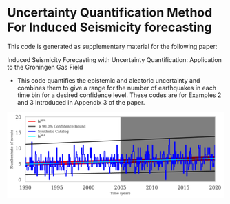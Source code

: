 # Uncertainty Quantification Method For Induced Seismicity forecasting
This code is generated as supplementary material for the following paper:

Induced Seismicity Forecasting with Uncertainty Quantification: Application to the Groningen Gas Field
 

* This code quantifies the epistemic and aleatoric uncertainty and combines them to give a range for the number of earthquakes in each time bin for a desired confidence level. These codes are for Examples 2 and 3 Introduced in Appendix 3 of the paper.

![](https://github.com/hojjatks/UQ-Seismicity-Forecasting/blob/master/Figs/Timeseriesmonthly.png)

